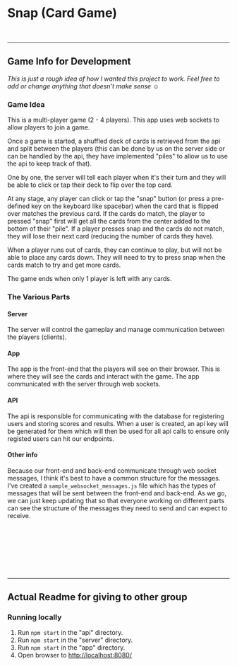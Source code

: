# Snap (Card Game)
<br>
<hr>

## Game Info for Development

*This is just a rough idea of how I wanted this project to work. Feel free to add or change anything that doesn't make sense ☺️*

### Game Idea

This is a multi-player game (2 - 4 players). This app uses web sockets to allow players to join a game.

Once a game is started, a shuffled deck of cards is retrieved from the api and split between the players (this can be done by us on the server side or can be handled by the api, they have implemented "piles" to allow us to use the api to keep track of that).

One by one, the server will tell each player when it's their turn and they will be able to click or tap their deck to flip over the top card.

At any stage, any player can click or tap the "snap" button (or press a pre-defined key on the keyboard like spacebar) when the card that is flipped over matches the previous card. If the cards do match, the player to pressed "snap" first will get all the cards from the center added to the bottom of their "pile". If a player presses snap and the cards do not match, they will lose their next card (reducing the number of cards they have).

When a player runs out of cards, they can continue to play, but will not be able to place any cards down. They will need to try to press snap when the cards match to try and get more cards.

The game ends when only 1 player is left with any cards.

### The Various Parts

#### Server
The server will control the gameplay and manage communication between the players (clients).

#### App
The app is the front-end that the players will see on their browser. This is where they will see the cards and interact with the game. The app communicated with the server through web sockets.

#### API
The api is responsible for communicating with the database for registering users and storing scores and results. When a user is created, an api key will be generated for them which will then be used for all api calls to ensure only registed users can hit our endpoints.

#### Other info
Because our front-end and back-end communicate through web socket messages, I think it's best to have a common structure for the messages. I've created a `sample_websocket_messages.js` file which has the types of messages that will be sent between the front-end and back-end. As we go, we can just keep updating that so that everyone working on different parts can see the structure of the messages they need to send and can expect to receive.
<br><br><br><br><br><br><br><br>
<hr>


## Actual Readme for giving to other group

### Running locally

1. Run `npm start` in the "api" directory.
2. Run `npm start` in the "server" directory.
3. Run `npm start` in the "app" directory.
4. Open browser to [http://localhost:8080/](http://localhost:8080/)